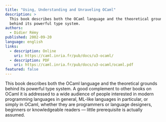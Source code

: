```yaml
---
title: "Using, Understanding and Unraveling OCaml"
description: >
  This book describes both the OCaml language and the theoretical grounds
  behind its powerful type system.
authors:
  - Didier Rémy
published: 2002-09-20
language: english
links:
  - description: Online
    uri: https://caml.inria.fr/pub/docs/u3-ocaml/
  - description: PDF
    uri: https://caml.inria.fr/pub/docs/u3-ocaml/ocaml.pdf
featured: false
---
```


This book describes both the OCaml language and the theoretical grounds
behind its powerful type system. A good complement to other books on
OCaml it is addressed to a wide audience of people interested in modern programming languages in general, ML-like languages in particular, or simply in OCaml, whether they are programmers or language designers, beginners or knowledgeable readers — little prerequisite is actually assumed.

